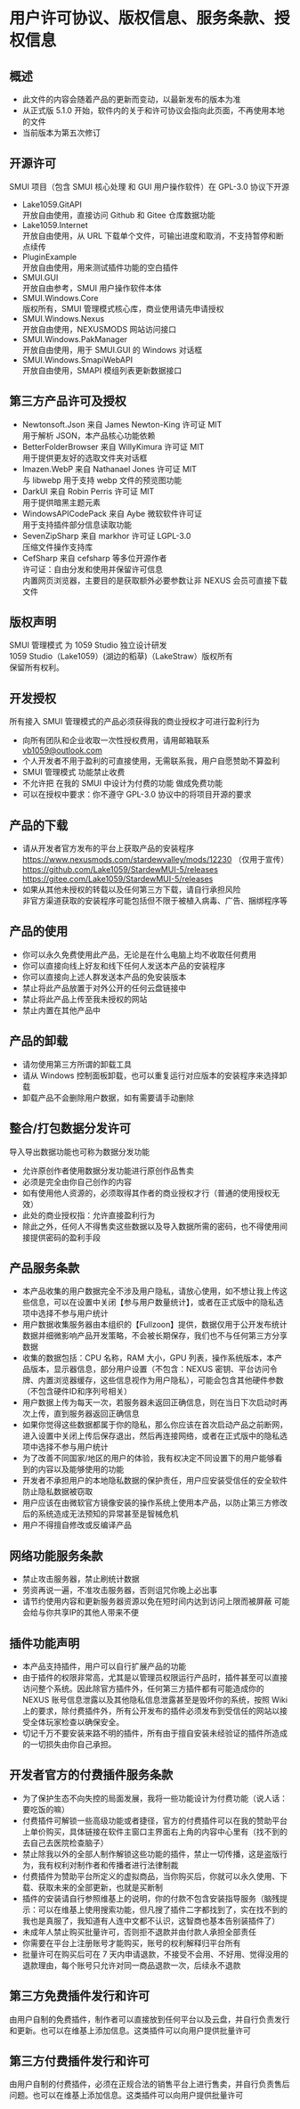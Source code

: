 # 用户许可协议、版权信息、服务条款、授权信息

## 概述
+ 此文件的内容会随着产品的更新而变动，以最新发布的版本为准
+ 从正式版 5.1.0 开始，软件内的关于和许可协议会指向此页面，不再使用本地的文件
+ 当前版本为第五次修订

## 开源许可
SMUI 项目（包含 SMUI 核心处理 和 GUI 用户操作软件）在 GPL-3.0 协议下开源

+ Lake1059.GitAPI  
开放自由使用，直接访问 Github 和 Gitee 仓库数据功能
+ Lake1059.Internet  
开放自由使用，从 URL 下载单个文件，可输出进度和取消，不支持暂停和断点续传
+ PluginExample  
开放自由使用，用来测试插件功能的空白插件
+ SMUI.GUI  
开放自由参考，SMUI 用户操作软件本体
+ SMUI.Windows.Core  
版权所有，SMUI 管理模式核心库，商业使用请先申请授权
+ SMUI.Windows.Nexus  
开放自由使用，NEXUSMODS 网站访问接口
+ SMUI.Windows.PakManager  
开放自由使用，用于 SMUI.GUI 的 Windows 对话框
+ SMUI.Windows.SmapiWebAPI  
开放自由使用，SMAPI 模组列表更新数据接口

## 第三方产品许可及授权
+ Newtonsoft.Json 来自 James Newton-King 许可证 MIT  
用于解析 JSON，本产品核心功能依赖
+ BetterFolderBrowser 来自 WillyKimura 许可证 MIT  
用于提供更友好的选取文件夹对话框
+ Imazen.WebP 来自 Nathanael Jones 许可证 MIT  
与 libwebp 用于支持 webp 文件的预览图功能
+ DarkUI 来自 Robin Perris 许可证 MIT  
用于提供暗黑主题元素
+ WindowsAPICodePack 来自 Aybe 微软软件许可证  
用于支持插件部分信息读取功能
+ SevenZipSharp 来自 markhor 许可证 LGPL-3.0  
压缩文件操作支持库
+ CefSharp 来自 cefsharp 等多位开源作者  
许可证：自由分发和使用并保留许可信息  
内置网页浏览器，主要目的是获取额外必要参数让非 NEXUS 会员可直接下载文件

## 版权声明
SMUI 管理模式 为 1059 Studio 独立设计研发  
1059 Studio（Lake1059）(湖边的稻草)（LakeStraw）版权所有  
保留所有权利。

## 开发授权
所有接入 SMUI 管理模式的产品必须获得我的商业授权才可进行盈利行为
+ 向所有团队和企业收取一次性授权费用，请用邮箱联系 vb1059@outlook.com
+ 个人开发者不用于盈利的可直接使用，无需联系我，用户自愿赞助不算盈利
+ SMUI 管理模式 功能禁止收费
+ 不允许把 在我的 SMUI 中设计为付费的功能 做成免费功能
+ 可以在授权中要求：你不遵守 GPL-3.0 协议中的将项目开源的要求

## 产品的下载
+ 请从开发者官方发布的平台上获取产品的安装程序  
https://www.nexusmods.com/stardewvalley/mods/12230 （仅用于宣传）  
https://github.com/Lake1059/StardewMUI-5/releases  
https://gitee.com/Lake1059/StardewMUI-5/releases
+ 如果从其他未授权的转载以及任何第三方下载，请自行承担风险  
非官方渠道获取的安装程序可能包括但不限于被植入病毒、广告、捆绑程序等

## 产品的使用
+ 你可以永久免费使用此产品，无论是在什么电脑上均不收取任何费用  
+ 你可以直接向线上好友和线下任何人发送本产品的安装程序
+ 你可以直接向上述人群发送本产品的免安装版本
+ 禁止将此产品放置于对外公开的任何云盘链接中
+ 禁止将此产品上传至我未授权的网站
+ 禁止内置在其他产品中

## 产品的卸载
+ 请勿使用第三方所谓的卸载工具
+ 请从 Windows 控制面板卸载，也可以重复运行对应版本的安装程序来选择卸载
+ 卸载产品不会删除用户数据，如有需要请手动删除

## 整合/打包数据分发许可
导入导出数据功能也可称为数据分发功能
+ 允许原创作者使用数据分发功能进行原创作品售卖
+ 必须是完全由你自己创作的内容
+ 如有使用他人资源的，必须取得其作者的商业授权才行（普通的使用授权无效）
+ 此处的商业授权指：允许直接盈利行为
+ 除此之外，任何人不得售卖这些数据以及导入数据所需的密码，也不得使用间接提供密码的盈利手段

## 产品服务条款
+ 本产品收集的用户数据完全不涉及用户隐私，请放心使用，如不想让我上传这些信息，可以在设置中关闭【参与用户数量统计】，或者在正式版中的隐私选项中选择不参与用户统计
+ 用户数据收集服务器由本组织的【Fullzoon】提供，数据仅用于公开发布统计数据并细微影响产品开发策略，不会被长期保存，我们也不与任何第三方分享数据
+ 收集的数据包括：CPU 名称，RAM 大小，GPU 列表，操作系统版本，本产品版本，显示器信息，部分用户设置（不包含：NEXUS 密钥、平台访问令牌、内置浏览器缓存，这些信息视作为用户隐私），可能会包含其他硬件参数（不包含硬件ID和序列号相关）
+ 用户数据上传为每天一次，若服务器未返回正确信息，则在当日下次启动时再次上传，直到服务器返回正确信息
+ 如果你觉得这些数据都属于你的隐私，那么你应该在首次启动产品之前断网，进入设置中关闭上传后保存退出，然后再连接网络，或者在正式版中的隐私选项中选择不参与用户统计
+ 为了改善不同国家/地区的用户的体验，我有权决定不同设置下的用户能够看到的内容以及能够使用的功能
+ 开发者不承担用户的本地隐私数据的保护责任，用户应安装受信任的安全软件防止隐私数据被窃取
+ 用户应该在由微软官方镜像安装的操作系统上使用本产品，以防止第三方修改后的系统造成无法预知的异常甚至是智械危机
+ 用户不得擅自修改或反编译产品

## 网络功能服务条款
+ 禁止攻击服务器，禁止刷统计数据
+ 劳资再说一遍，不准攻击服务器，否则诅咒你晚上必出事
+ 请节约使用内容和更新服务器资源以免在短时间内达到访问上限而被屏蔽
可能会给与你共享IP的其他人带来不便

## 插件功能声明
+ 本产品支持插件，用户可以自行扩展产品的功能
+ 由于插件的权限非常高，尤其是以管理员权限运行产品时，插件甚至可以直接访问整个系统。因此除官方插件外，任何第三方插件都有可能造成你的 NEXUS 账号信息泄露以及其他隐私信息泄露甚至是毁坏你的系统，按照 Wiki 上的要求，除付费插件外，所有公开发布的插件必须发布到受信任的网站以接受全体玩家检查以确保安全。
+ 切记千万不要安装来路不明的插件，所有由于擅自安装未经验证的插件所造成的一切损失由你自己承担。

## 开发者官方的付费插件服务条款
+ 为了保护生态不向失控的局面发展，我将一些功能设计为付费功能（说人话：要吃饭的嘛）
+ 付费插件可解锁一些高级功能或者捷径，官方的付费插件可以在我的赞助平台上单价购买，具体链接在软件主窗口主界面右上角的内容中心里有（找不到的去自己去医院检查脑子）
+ 禁止除我以外的全部人制作解锁这些功能的插件，禁止一切传播，这是盗版行为，我有权利对制作者和传播者进行法律制裁
+ 付费插件为赞助平台所定义的虚拟商品，当你购买后，你就可以永久使用、下载、获取未来的全部更新，也就是买断制
+ 插件的安装请自行参照维基上的说明，你的付款不包含安装指导服务（脑残提示：可以在维基上使用搜索功能，但凡搜了插件二字都找到了，实在找不到的我也是真服了，我知道有人连中文都不认识，这智商也基本告别装插件了）
+ 未成年人禁止购买批量许可，否则拒不退款并由付款人承担全部责任
+ 你需要在平台上注册账号才能购买，账号的权利解释归平台所有
+ 批量许可在购买后可在 7 天内申请退款，不接受不会用、不好用、觉得没用的退款理由，每个账号只允许对同一商品退款一次，后续永不退款

## 第三方免费插件发行和许可
由用户自制的免费插件，制作者可以直接放到任何平台以及云盘，并自行负责发行和更新。也可以在维基上添加信息。这类插件可以向用户提供批量许可

## 第三方付费插件发行和许可
由用户自制的付费插件，必须在正规合法的销售平台上进行售卖，并自行负责售后问题。也可以在维基上添加信息。这类插件可以向用户提供批量许可
